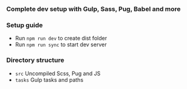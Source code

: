 ### Complete dev setup with Gulp, Sass, Pug, Babel and more

### Setup guide
- Run `npm run dev` to create dist folder
- Run `npm run sync` to start dev server

### Directory structure
- `src` Uncompiled Scss, Pug and JS
- `tasks` Gulp tasks and paths
